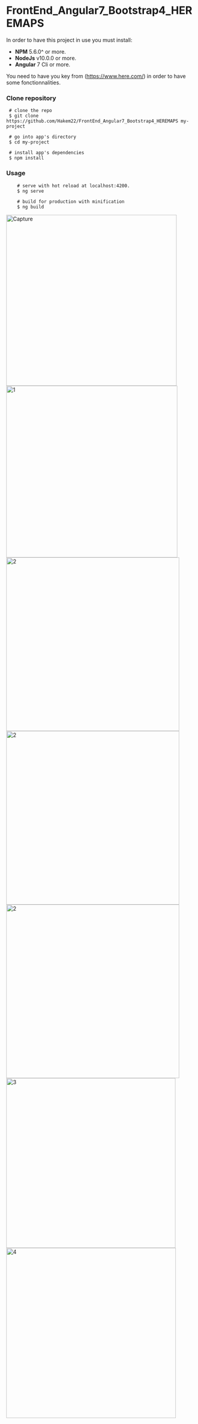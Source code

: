 # FrontEnd_Angular7_Bootstrap4_HEREMAPS
In order to have this project in use you must install:
  - **NPM** 5.6.0^ or more.
  - **NodeJs** v10.0.0 or more.
  - **Angular** 7 Cli or more.
 
 You need to have you key from (https://www.here.com/) in order to have some fonctionnalities.
 

 ### Clone repository
     # clone the repo
     $ git clone https://github.com/Hakem22/FrontEnd_Angular7_Bootstrap4_HEREMAPS my-project
     
     # go into app's directory
     $ cd my-project
     
     # install app's dependencies
     $ npm install
     
### Usage

        # serve with hot reload at localhost:4200.
        $ ng serve
        
        # build for production with minification
        $ ng build
     
     
     
 <img width="454" alt="Capture" src="https://user-images.githubusercontent.com/17585880/65368892-7cb79580-dc3e-11e9-8bce-4c4e43ec2753.PNG">
 <img width="456" alt="1" src="https://user-images.githubusercontent.com/17585880/65368900-99ec6400-dc3e-11e9-83cd-3639d55fcd71.PNG">
<img width="461" alt="2" src="https://user-images.githubusercontent.com/17585880/65368904-9ce75480-dc3e-11e9-8f68-7a423b12f951.PNG">
<img width="461" alt="2" src="https://user-images.githubusercontent.com/17585880/65368906-a1137200-dc3e-11e9-85c4-d11b5ad4003f.PNG">
<img width="461" alt="2" src="https://user-images.githubusercontent.com/17585880/65368908-a53f8f80-dc3e-11e9-92d6-52c66b3c9488.PNG">
<img width="451" alt="3" src="https://user-images.githubusercontent.com/17585880/65368912-a96bad00-dc3e-11e9-9ad2-5eb9542753e7.PNG">
<img width="452" alt="4" src="https://user-images.githubusercontent.com/17585880/65368916-ac669d80-dc3e-11e9-805d-3a3ed9a8004a.PNG">

